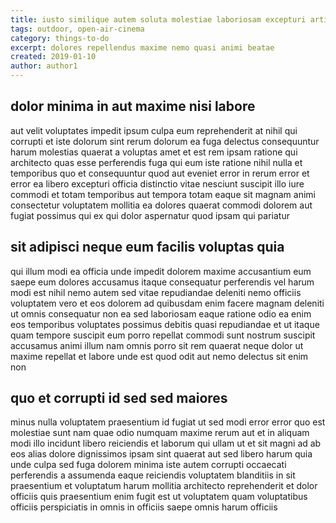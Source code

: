 ```yaml
---
title: iusto similique autem soluta molestiae laboriosam excepturi article 828
tags: outdoor, open-air-cinema
category: things-to-do
excerpt: dolores repellendus maxime nemo quasi animi beatae
created: 2019-01-10
author: author1
---
```


## dolor minima in aut maxime nisi labore

aut velit voluptates impedit ipsum culpa eum reprehenderit at nihil qui corrupti et iste dolorum sint rerum dolorum ea fuga delectus consequuntur harum molestias quaerat a voluptas amet et est rem ipsam ratione qui architecto quas esse perferendis fuga qui eum iste ratione nihil nulla et temporibus quo et consequuntur quod aut eveniet error in rerum error et error ea libero excepturi officia distinctio vitae nesciunt suscipit illo iure commodi et totam temporibus aut tempora totam eaque sit magnam animi consectetur voluptatem mollitia ea dolores quaerat commodi dolorem aut fugiat possimus qui ex qui dolor aspernatur quod ipsam qui pariatur

## sit adipisci neque eum facilis voluptas quia

qui illum modi ea officia unde impedit dolorem maxime accusantium eum saepe eum dolores accusamus itaque consequatur perferendis vel harum modi est nihil nemo autem sed vitae repudiandae deleniti nemo officiis voluptatem vero et eos dolorem ad quibusdam enim facere magnam deleniti ut omnis consequatur non ea sed laboriosam eaque ratione odio ea enim eos temporibus voluptates possimus debitis quasi repudiandae et ut itaque quam tempore suscipit eum porro repellat commodi sunt nostrum suscipit accusamus animi illum nam omnis porro sit rem quaerat neque dolor ut maxime repellat et labore unde est quod odit aut nemo delectus sit enim non

## quo et corrupti id sed sed maiores

minus nulla voluptatem praesentium id fugiat ut sed modi error error quo est molestiae sunt nam quae odio numquam maxime rerum aut et in aliquam modi illo incidunt libero reiciendis et laborum qui ullam ut et sit magni ad ab eos alias dolore dignissimos ipsam sint quaerat aut sed libero harum quia unde culpa sed fuga dolorem minima iste autem corrupti occaecati perferendis a assumenda eaque reiciendis voluptatem blanditiis in sit praesentium et voluptatum harum mollitia architecto reprehenderit et dolor officiis quis praesentium enim fugit est ut voluptatem quam voluptatibus officiis perspiciatis in omnis in officiis saepe omnis harum officiis
